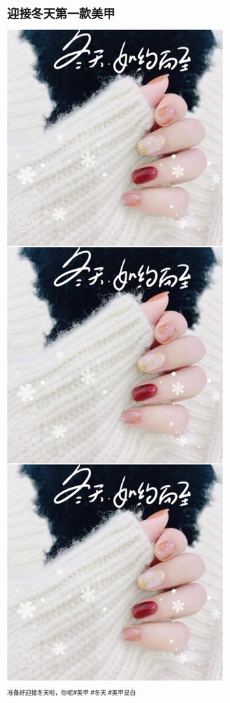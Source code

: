 # 迎接冬天第一款美甲

![](img/b2925d5b-9d04-49ab-a4de-427581a54cf7.jpg)
![](img/2958bf91-5270-457f-ac31-6b74233e6b25.jpg)
![](img/58ff1310-6e8d-46d5-ae9f-f3689f8fb1cf.jpg)

准备好迎接冬天啦，你呢#美甲 #冬天 #美甲显白